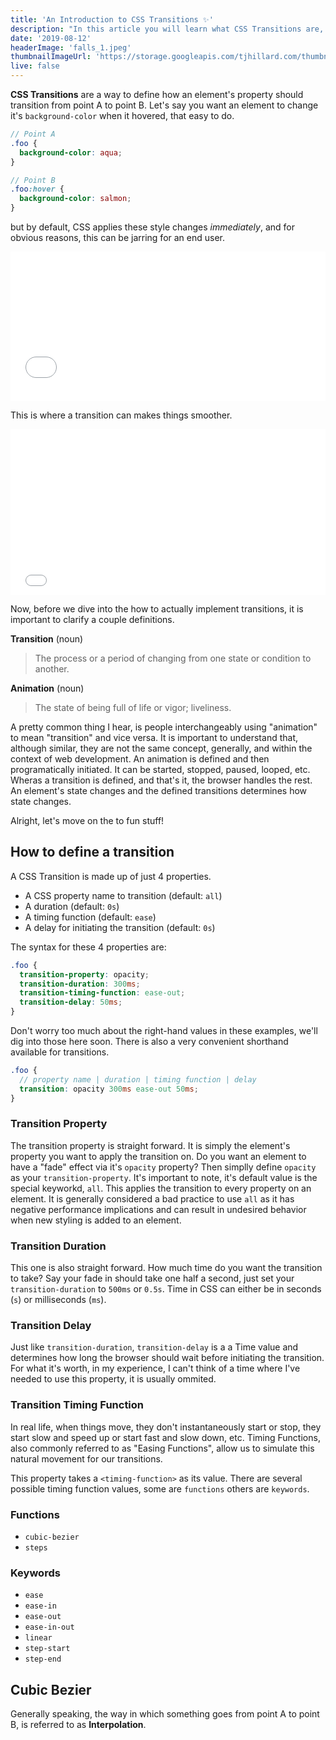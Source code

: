 ```yaml
---
title: 'An Introduction to CSS Transitions ✨'
description: "In this article you will learn what CSS Transitions are, what they aren't, practical real-world examples, and best practices."
date: '2019-08-12'
headerImage: 'falls_1.jpeg'
thumbnailImageUrl: 'https://storage.googleapis.com/tjhillard.com/thumbnails/css3.png'
live: false
---
```


**CSS Transitions** are a way to define how an element's property should transition from point A to point B. Let's say you want an element to change it's `background-color` when it hovered, that easy to do.

```scss
// Point A
.foo {
  background-color: aqua;
}

// Point B
.foo:hover {
  background-color: salmon;
}
```

but by default, CSS applies these style changes _immediately_, and for obvious reasons, this can be jarring for an end user.

<iframe height="239" style="width: 100%;" scrolling="no" title="Introduction to CSS Transitions (1)" src="//codepen.io/tjhillard/embed/XWrmgoa/?height=239&theme-id=dark&default-tab=css,result" frameborder="no" allowtransparency="true" allowfullscreen="true">
  See the Pen <a href='https://codepen.io/tjhillard/pen/XWrmgoa/'>Introduction to CSS Transitions (1)</a> by TJ Hillard
  (<a href='https://codepen.io/tjhillard'>@tjhillard</a>) on <a href='https://codepen.io'>CodePen</a>.
</iframe>

This is where a transition can makes things smoother.

<iframe height="265" style="width: 100%;" scrolling="no" title="Introduction to CSS Transitions (2)" src="//codepen.io/tjhillard/embed/ZEzbJWa/?height=265&theme-id=dark&default-tab=css,result" frameborder="no" allowtransparency="true" allowfullscreen="true">
  See the Pen <a href='https://codepen.io/tjhillard/pen/ZEzbJWa/'>Introduction to CSS Transitions (2)</a> by TJ Hillard
  (<a href='https://codepen.io/tjhillard'>@tjhillard</a>) on <a href='https://codepen.io'>CodePen</a>.
</iframe>

Now, before we dive into the how to actually implement transitions, it is important to clarify a couple definitions.

**Transition** (noun)

> The process or a period of changing from one state or condition to another.

**Animation** (noun)

> The state of being full of life or vigor; liveliness.

A pretty common thing I hear, is people interchangeably using "animation" to mean "transition" and vice versa. It is important to understand that, although similar, they are not the same concept, generally, and within the context of web development. An animation is defined and then programatically initiated. It can be started, stopped, paused, looped, etc. Wheras a transition is defined, and that's it, the browser handles the rest. An element's state changes and the defined transitions determines how state changes.

Alright, let's move on the to fun stuff!

## How to define a transition

A CSS Transition is made up of just 4 properties.

- A CSS property name to transition (default: `all`)
- A duration (default: `0s`)
- A timing function (default: `ease`)
- A delay for initiating the transition (default: `0s`)

The syntax for these 4 properties are:

```scss
.foo {
  transition-property: opacity;
  transition-duration: 300ms;
  transition-timing-function: ease-out;
  transition-delay: 50ms;
}
```

Don't worry too much about the right-hand values in these examples, we'll dig into those here soon. There is also a very convenient shorthand available for transitions.

```scss
.foo {
  // property name | duration | timing function | delay
  transition: opacity 300ms ease-out 50ms;
}
```

### Transition Property

The transition property is straight forward. It is simply the element's property you want to apply the transition on. Do you want an element to have a "fade" effect via it's `opacity` property? Then simplly define `opacity` as your `transition-property`. It's important to note, it's default value is the special keyworkd, `all`. This applies the transition to every property on an element. It is generally considered a bad practice to use `all` as it has negative performance implications and can result in undesired behavior when new styling is added to an element.

### Transition Duration

This one is also straight forward. How much time do you want the transition to take? Say your fade in should take one half a second, just set your `transition-duration` to `500ms` or `0.5s`. Time in CSS can either be in seconds (`s`) or milliseconds (`ms`).

### Transition Delay

Just like `transition-duration`, `transition-delay` is a a Time value and determines how long the browser should wait before initiating the transition. For what it's worth, in my experience, I can't think of a time where I've needed to use this property, it is usually ommited.

### Transition Timing Function

In real life, when things move, they don't instantaneously start or stop, they start slow and speed up or start fast and slow down, etc. Timing Functions, also commonly referred to as "Easing Functions", allow us to simulate this natural movement for our transitions.

This property takes a `<timing-function>` as its value. There are several possible timing function values, some are `functions` others are `keywords`.

### Functions

- `cubic-bezier`
- `steps`

### Keywords

- `ease`
- `ease-in`
- `ease-out`
- `ease-in-out`
- `linear`
- `step-start`
- `step-end`

## Cubic Bezier

Generally speaking, the way in which something goes from point A to point B, is referred to as **Interpolation**.
